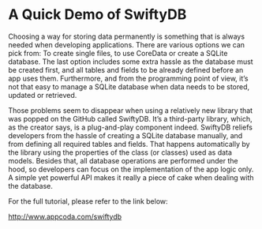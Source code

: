 # A Quick Demo of SwiftyDB

Choosing a way for storing data permanently is something that is always needed when developing applications. There are various options we can pick from: To create single files, to use CoreData or create a SQLite database. The last option includes some extra hassle as the database must be created first, and all tables and fields to be already defined before an app uses them. Furthermore, and from the programming point of view, it’s not that easy to manage a SQLite database when data needs to be stored, updated or retrieved.

Those problems seem to disappear when using a relatively new library that was popped on the GitHub called SwiftyDB. It’s a third-party library, which, as the creator says, is a plug-and-play component indeed. SwiftyDB reliefs developers from the hassle of creating a SQLite database manually, and from defining all required tables and fields. That happens automatically by the library using the properties of the class (or classes) used as data models. Besides that, all database operations are performed under the hood, so developers can focus on the implementation of the app logic only. A simple yet powerful API makes it really a piece of cake when dealing with the database.

For the full tutorial, please refer to the link below:

http://www.appcoda.com/swiftydb
